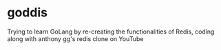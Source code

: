 # goddis
Trying to learn GoLang by re-creating the functionalities of Redis, coding along with anthony gg's redis clone on YouTube
